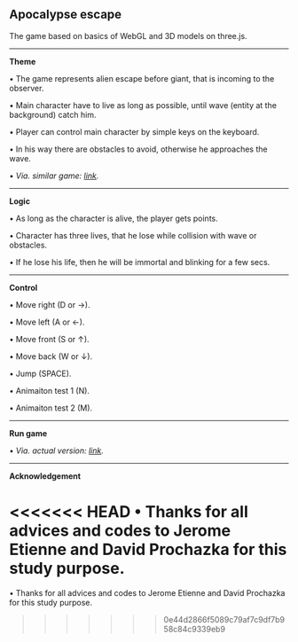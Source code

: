## Apocalypse escape
The game based on basics of WebGL and 3D models on three.js. 

---

**Theme**

• The game represents alien escape before giant, that is incoming to the observer.

• Main character have to live as long as possible, until wave (entity at the background) catch him.

• Player can control main character by simple keys on the keyboard.

• In his way there are obstacles to avoid, otherwise he approaches the wave.

• *Via. similar game: [link](https://vimeo.com/62941354).*

---

**Logic**

• As long as the character is alive, the player gets points.

• Character has three lives, that he lose while collision with wave or obstacles.

• If he lose his life, then he will be immortal and blinking for a few secs.

---

**Control**

• Move right (D or →).

• Move left (A or ←).

• Move front (S or ↑).

• Move back (W or ↓).

• Jump (SPACE).

• Animaiton test 1 (N).

• Animaiton test 2 (M).

---

**Run game**

• *Via. actual version: [link](https://akela.mendelu.cz/~xkubist1/).*

---
**Acknowledgement**

<<<<<<< HEAD
• Thanks for all advices and codes to Jerome Etienne and David Prochazka for this study purpose.
=======
• Thanks for all advices and codes to Jerome Etienne and David Prochazka for this study purpose.
>>>>>>> 0e44d2866f5089c79af7c9df7b958c84c9339eb9

